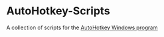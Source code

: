 # AutoHotkey-Scripts
 A collection of scripts for the [AutoHotkey Windows program](https://www.autohotkey.com/)
